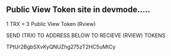 ## Public View Token site in devmode.....



1 TRX = 3 Public View Token (Rview) 


SEND (TRX) TO ADDRESS BELOW TO RECIEVE (RVIEW) TOKENS 

TPtUr2BgbSXvKyQNUZhg275zT2HC5uMtCy

